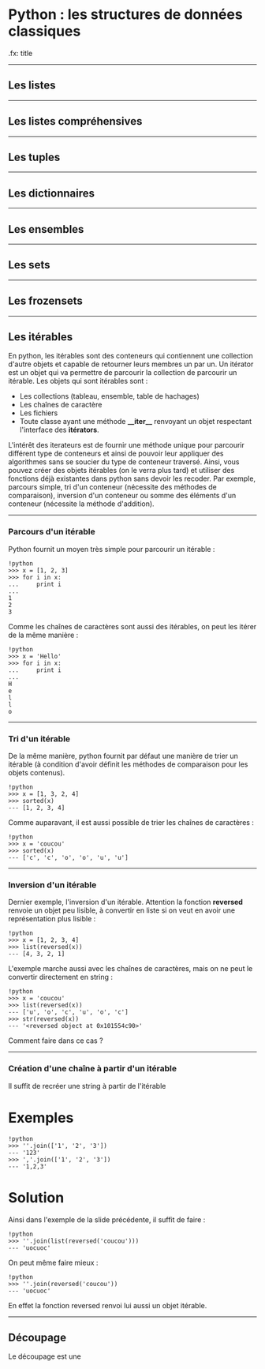 # Python : les structures de données classiques

.fx: title

---

## Les listes

---

## Les listes compréhensives

---

## Les tuples

---

## Les dictionnaires

---

## Les ensembles

---

## Les sets

---

## Les frozensets

---

## Les itérables

En python, les itérables sont des conteneurs qui contiennent une collection d'autre objets et capable de retourner leurs membres un par un. Un itérator est un objet qui va permettre de parcourir la collection de parcourir un itérable. Les objets qui sont itérables sont :

* Les collections (tableau, ensemble, table de hachages)
* Les chaînes de caractère
* Les fichiers
* Toute classe ayant une méthode **\_\_iter\_\_** renvoyant un objet respectant l'interface des **itérators**.

L'intérêt des iterateurs est de fournir une méthode unique pour parcourir différent type de conteneurs et ainsi de pouvoir leur appliquer des algorithmes sans se soucier du type de conteneur traversé. Ainsi, vous pouvez créer des objets itérables (on le verra plus tard) et utiliser des fonctions déjà existantes dans python sans devoir les recoder. Par exemple, parcours simple, tri d'un conteneur (nécessite des méthodes de comparaison), inversion d'un conteneur ou somme des éléments d'un conteneur (nécessite la méthode d'addition).

---

### Parcours d'un itérable

Python fournit un moyen très simple pour parcourir un itérable :

    !python
    >>> x = [1, 2, 3]
    >>> for i in x:
    ...     print i
    ...
    1
    2
    3
    
Comme les chaînes de caractères sont aussi des itérables, on peut les itérer de la même manière : 

    !python
    >>> x = 'Hello'
    >>> for i in x:
    ...     print i
    ...
    H
    e
    l
    l
    o
    
---

### Tri d'un itérable

De la même manière, python fournit par défaut une manière de trier un itérable (à condition d'avoir définit les méthodes de comparaison pour les objets contenus).

    !python
    >>> x = [1, 3, 2, 4]
    >>> sorted(x)
    --- [1, 2, 3, 4]
    
Comme auparavant, il est aussi possible de trier les chaînes de caractères :

    !python
    >>> x = 'coucou'
    >>> sorted(x)
    --- ['c', 'c', 'o', 'o', 'u', 'u']
    
---

### Inversion d'un itérable

Dernier exemple, l'inversion d'un itérable. Attention la fonction **reversed** renvoie un objet peu lisible, à convertir en liste si on veut en avoir une représentation plus lisible :

    !python
    >>> x = [1, 2, 3, 4]
    >>> list(reversed(x))
    --- [4, 3, 2, 1]

L'exemple marche aussi avec les chaînes de caractères, mais on ne peut le convertir directement en string : 

    !python
    >>> x = 'coucou'
    >>> list(reversed(x))
    --- ['u', 'o', 'c', 'u', 'o', 'c']
    >>> str(reversed(x))
    --- '<reversed object at 0x101554c90>'
    
Comment faire dans ce cas ?

---

### Création d'une chaîne à partir d'un itérable

Il suffit de recréer une string à partir de l'itérable

# Exemples

    !python
    >>> ''.join(['1', '2', '3'])
    --- '123'
    >>> ','.join(['1', '2', '3'])
    --- '1,2,3'

# Solution

Ainsi dans l'exemple de la slide précédente, il suffit de faire :

    !python
    >>> ''.join(list(reversed('coucou')))
    --- 'uocuoc'
    
On peut même faire mieux :

    !python
    >>> ''.join(reversed('coucou'))
    --- 'uocuoc'
    
En effet la fonction reversed renvoi lui aussi un objet itérable.

---

## Découpage

Le découpage est une 